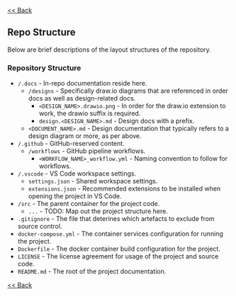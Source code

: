[<< Back](../README.md)

## Repo Structure
Below are brief descriptions of the layout structures of the repository.

### Repository Structure
- `/.docs` - In-repo documentation reside here.
  - `/designs` - Specifically draw.io diagrams that are referenced in order docs as well as design-related docs.
    - `<DESIGN_NAME>.drawio.png` - In order for the draw.io extension to work, the drawio suffix is required.
    - `design.<DESIGN_NAME>.md` - Design docs with a prefix.
  - `<DOCUMENT_NAME>.md` - Design documentation that typically refers to a design diagram or more, as per above.
- `/.github` - GitHub-reserved content.
  - `/workflows` - GitHub pipeline workflows.
    - `<WORKFLOW_NAME>_workflow.yml` - Naming convention to follow for workflows.
- `/.vscode` - VS Code workspace settings.
  - `settings.json` - Shared workspace settings.
  - `extensions.json` - Recommended extensions to be installed when opening the project in VS Code.
- `/src` - The parent container for the project code.
  - `...` - TODO: Map out the project structure here.
- `.gitignore` - The file that deterines which artefacts to exclude from source control.
- `docker-compose.yml` - The container services configuration for running the project.
- `Dockerfile` - The docker container build configuration for the project.
- `LICENSE` - The license agreement for usage of the project and source code.
- `README.md` - The root of the project documentation.

[<< Back](../README.md)